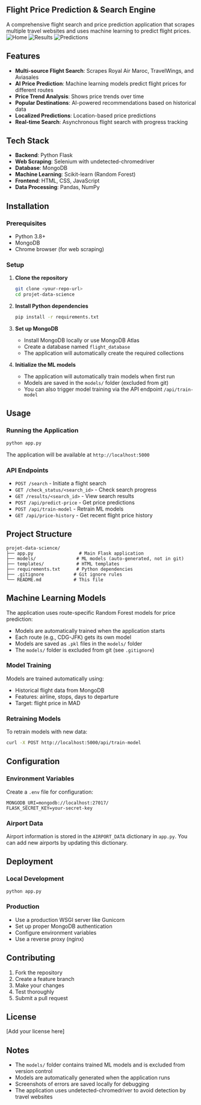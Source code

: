 ## Flight Price Prediction & Search Engine

A comprehensive flight search and price prediction application that scrapes multiple travel websites and uses machine learning to predict flight prices.
![Home](https://github.com/user-attachments/assets/28a767b4-caaf-432a-b3be-aa50e717a451)
![Results](https://github.com/user-attachments/assets/e716a677-1f93-43af-8bdc-e88401c5fe54)
![Predictions](https://github.com/user-attachments/assets/63635353-b0d0-4a66-a178-26278779f401)
## Features

- **Multi-source Flight Search**: Scrapes Royal Air Maroc, TravelWings, and Aviasales
- **AI Price Prediction**: Machine learning models predict flight prices for different routes
- **Price Trend Analysis**: Shows price trends over time
- **Popular Destinations**: AI-powered recommendations based on historical data
- **Localized Predictions**: Location-based price predictions
- **Real-time Search**: Asynchronous flight search with progress tracking

## Tech Stack

- **Backend**: Python Flask
- **Web Scraping**: Selenium with undetected-chromedriver
- **Database**: MongoDB
- **Machine Learning**: Scikit-learn (Random Forest)
- **Frontend**: HTML, CSS, JavaScript
- **Data Processing**: Pandas, NumPy

## Installation

### Prerequisites

- Python 3.8+
- MongoDB
- Chrome browser (for web scraping)

### Setup

1. **Clone the repository**
   ```bash
   git clone <your-repo-url>
   cd projet-data-science
   ```

2. **Install Python dependencies**
   ```bash
   pip install -r requirements.txt
   ```

3. **Set up MongoDB**
   - Install MongoDB locally or use MongoDB Atlas
   - Create a database named `flight_database`
   - The application will automatically create the required collections

4. **Initialize the ML models**
   - The application will automatically train models when first run
   - Models are saved in the `models/` folder (excluded from git)
   - You can also trigger model training via the API endpoint `/api/train-model`

## Usage

### Running the Application

```bash
python app.py
```

The application will be available at `http://localhost:5000`

### API Endpoints

- `POST /search` - Initiate a flight search
- `GET /check_status/<search_id>` - Check search progress
- `GET /results/<search_id>` - View search results
- `POST /api/predict-price` - Get price predictions
- `POST /api/train-model` - Retrain ML models
- `GET /api/price-history` - Get recent flight price history

## Project Structure

```
projet-data-science/
├── app.py                 # Main Flask application
├── models/               # ML models (auto-generated, not in git)
├── templates/            # HTML templates
├── requirements.txt      # Python dependencies
├── .gitignore           # Git ignore rules
└── README.md            # This file
```

## Machine Learning Models

The application uses route-specific Random Forest models for price prediction:

- Models are automatically trained when the application starts
- Each route (e.g., CDG-JFK) gets its own model
- Models are saved as `.pkl` files in the `models/` folder
- The `models/` folder is excluded from git (see `.gitignore`)

### Model Training

Models are trained automatically using:
- Historical flight data from MongoDB
- Features: airline, stops, days to departure
- Target: flight price in MAD

### Retraining Models

To retrain models with new data:
```bash
curl -X POST http://localhost:5000/api/train-model
```

## Configuration

### Environment Variables

Create a `.env` file for configuration:
```env
MONGODB_URI=mongodb://localhost:27017/
FLASK_SECRET_KEY=your-secret-key
```

### Airport Data

Airport information is stored in the `AIRPORT_DATA` dictionary in `app.py`. You can add new airports by updating this dictionary.

## Deployment

### Local Development
```bash
python app.py
```

### Production
- Use a production WSGI server like Gunicorn
- Set up proper MongoDB authentication
- Configure environment variables
- Use a reverse proxy (nginx)

## Contributing

1. Fork the repository
2. Create a feature branch
3. Make your changes
4. Test thoroughly
5. Submit a pull request

## License

[Add your license here]

## Notes

- The `models/` folder contains trained ML models and is excluded from version control
- Models are automatically generated when the application runs
- Screenshots of errors are saved locally for debugging
- The application uses undetected-chromedriver to avoid detection by travel websites 
